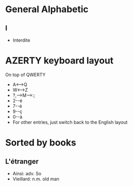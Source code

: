 # General Alphabetic
## I
- Interdite

# AZERTY keyboard layout
On top of QWERTY
- A<-->Q
- W<-->Z
- ?,-->M-->:;
- 2--é
- 7--è
- 9--ç
- 0--à
- For other entries, just switch back to the English layout


# Sorted by books
## L'étranger
- Ainsi: adv.  So
- Vieillard: n.m.   old man